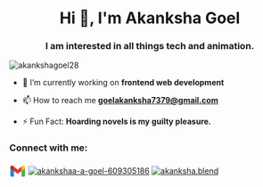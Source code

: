 <h1 align="center">Hi 👋, I'm Akanksha Goel</h1>
<h3 align="center">I am interested in all things tech and animation.</h3>

<p align="left"> <img src="https://komarev.com/ghpvc/?username=akankshagoel28&label=Profile%20views&color=0e75b6&style=flat" alt="akankshagoel28" /> </p>

- 🌱 I’m currently working on **frontend web development**

- 📫 How to reach me **goelakanksha7379@gmail.com**

- ⚡ Fun Fact: **Hoarding novels is my guilty pleasure.**

<h3 align="left">Connect with me:</h3>
<p align="left">
<a href="https://twitter.com/@explainmeshit_" target="blank"><img align="center" src="https://raw.githubusercontent.com/rahuldkjain/github-profile-readme-generator/master/src/images/icons/Social/gmail.svg" alt="@explainmeshit_" height="30" width="30" /></a>
<a href="https://linkedin.com/in/akankshaa-a-goel-609305186" target="blank"><img align="center" src="https://raw.githubusercontent.com/rahuldkjain/github-profile-readme-generator/master/src/images/icons/Social/linked-in-alt.svg" alt="akankshaa-a-goel-609305186" height="30" width="30" /></a>
<a href="https://instagram.com/akanksksksks" target="blank"><img align="center" src="https://raw.githubusercontent.com/rahuldkjain/github-profile-readme-generator/master/src/images/icons/Social/instagram.svg" alt="akanksha.blend" height="30" width="30" /></a>
</p>


<!---
akankshagoel28/akankshagoel28 is a ✨ special ✨ repository because its `README.md` (this file) appears on your GitHub profile.
You can click the Preview link to take a look at your changes.
--->
